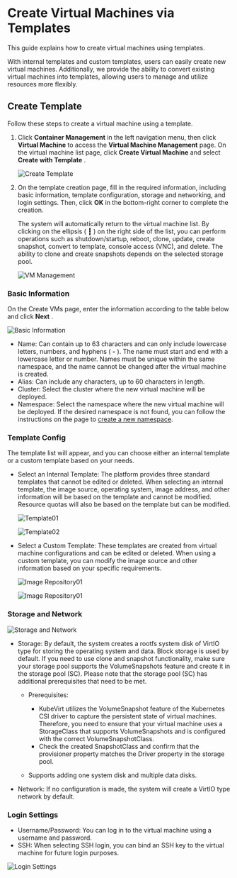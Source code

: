 # Create Virtual Machines via Templates

This guide explains how to create virtual machines using templates.

With internal templates and custom templates, users can easily create new virtual machines. Additionally, we provide the ability to convert existing virtual machines into templates, allowing users to manage and utilize resources more flexibly.

## Create Template

Follow these steps to create a virtual machine using a template.

1. Click __Container Management__ in the left navigation menu, then click __Virtual Machine__ to access the __Virtual Machine Management__ page. On the virtual machine list page, click __Create Virtual Machine__ and select __Create with Template__ .

    ![Create Template](https://docs.daocloud.io/daocloud-docs-images/docs/en/docs/virtnest/images/create-tep01.png)

2. On the template creation page, fill in the required information, including basic information, template configuration, storage and networking, and login settings. Then, click __OK__ in the bottom-right corner to complete the creation.

    The system will automatically return to the virtual machine list. By clicking on the ellipsis ( __┇__ ) on the right side of the list, you can perform operations such as shutdown/startup, reboot, clone, update, create snapshot, convert to template, console access (VNC), and delete.
    The ability to clone and create snapshots depends on the selected storage pool.

    ![VM Management](https://docs.daocloud.io/daocloud-docs-images/docs/en/docs/virtnest/images/create-tep09.png)

### Basic Information

On the Create VMs page, enter the information according to the table below and click __Next__ .

![Basic Information](https://docs.daocloud.io/daocloud-docs-images/docs/en/docs/virtnest/images/create-tep02.png)

- Name: Can contain up to 63 characters and can only include lowercase letters, numbers, and hyphens ( __-__ ). The name must start and end with a lowercase letter or number.
  Names must be unique within the same namespace, and the name cannot be changed after the virtual machine is created.
- Alias: Can include any characters, up to 60 characters in length.
- Cluster: Select the cluster where the new virtual machine will be deployed.
- Namespace: Select the namespace where the new virtual machine will be deployed.
  If the desired namespace is not found, you can follow the instructions on the page to [create a new namespace](../../kpanda/user-guide/namespaces/createns.md).

### Template Config

The template list will appear, and you can choose either an internal template or a custom template based on your needs.

- Select an Internal Template: The platform provides three standard templates that cannot be edited or deleted. When selecting an internal template, the image source, operating system, image address, and other information will be based on the template and cannot be modified. Resource quotas will also be based on the template but can be modified.

    ![Template01](https://docs.daocloud.io/daocloud-docs-images/docs/en/docs/virtnest/images/create-tep03.png)

    ![Template02](https://docs.daocloud.io/daocloud-docs-images/docs/en/docs/virtnest/images/create-tep04.png)

- Select a Custom Template: These templates are created from virtual machine configurations and can be edited or deleted. When using a custom template, you can modify the image source and other information based on your specific requirements.

    ![Image Repository01](https://docs.daocloud.io/daocloud-docs-images/docs/en/docs/virtnest/images/create-tep05.png)

    ![Image Repository01](https://docs.daocloud.io/daocloud-docs-images/docs/en/docs/virtnest/images/create-tep06.png)

### Storage and Network

![Storage and Network](https://docs.daocloud.io/daocloud-docs-images/docs/en/docs/virtnest/images/create-tep07.png)

- Storage: By default, the system creates a rootfs system disk of VirtIO type for storing the operating system and data. Block storage is used by default. If you need to use clone and snapshot functionality, make sure your storage pool supports the VolumeSnapshots feature and create it in the storage pool (SC). Please note that the storage pool (SC) has additional prerequisites that need to be met.

    - Prerequisites:

        - KubeVirt utilizes the VolumeSnapshot feature of the Kubernetes CSI driver to capture the persistent state of virtual machines. Therefore, you need to ensure that your virtual machine uses a StorageClass that supports VolumeSnapshots and is configured with the correct VolumeSnapshotClass.
        - Check the created SnapshotClass and confirm that the provisioner property matches the Driver property in the storage pool.

    - Supports adding one system disk and multiple data disks.

- Network: If no configuration is made, the system will create a VirtIO type network by default.

### Login Settings

- Username/Password: You can log in to the virtual machine using a username and password.
- SSH: When selecting SSH login, you can bind an SSH key to the virtual machine for future login purposes.

![Login Settings](https://docs.daocloud.io/daocloud-docs-images/docs/en/docs/virtnest/images/create-tep08.png)
